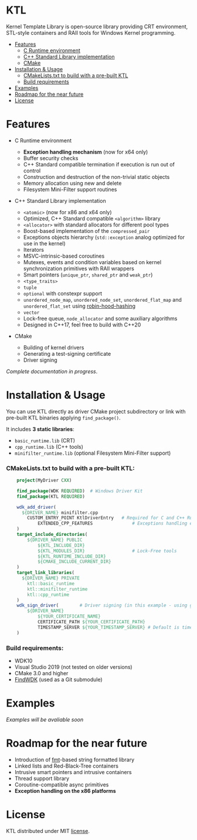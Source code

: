 # KTL
Kernel Template Library is open-source library providing CRT environment, STL-style containers and RAII tools for Windows Kernel programming.

* [Features](#features)
  * [C Runtime environment](#build-requirements)
  * [C++ Standard Library implementation](#C++-standard-library-implementation)
  * [CMake](#cmake)
* [Installation & Usage](#installation-&-Usage)
  * [CMakeLists.txt to build with a pre-built KTL](#cmakelists.txt-to-build-with-a-pre-built-ktl)
  * [Build requirements](#build-requirements)
* [Examples](#samples)
* [Roadmap for the near future](#roadmap-for-the-near-future)
* [License](#license)


# Features

* C Runtime environment
    * **Exception handling mechanism** (now for x64 only)
    * Buffer security checks
    * C++ Standard compatible termination if execution is run out of control 
    * Construction and destruction of the non-trivial static objects
    * Memory allocation using new and delete
    * Filesystem Mini-Filter support routines


* C++ Standard Library implementation
    * `<atomic>` (now for x86 and x64 only)
    * Optimized, C++ Standard compatible `<algorithm>` library
    * `<allocator>` with standard allocators for different pool types
    * Boost-based implementation of the `compressed_pair`
    * Exceptions objects hierarchy (`std::exception` analog optimized for use in the kernel)
    * Iterators
    * MSVC-intrinsic-based coroutines
    * Mutexes, events and condition variables based on kernel synchronization primitives with RAII wrappers
    * Smart pointers (`unique_ptr`, `shared_ptr` and `weak_ptr`)
    * `<type_traits>`
    * `tuple`
    * `optional` with constexpr support
    * `unordered_node_map`, `unordered_node_set`, `unordered_flat_map` and `unordered_flat_set` using [robin-hood-hashing](https://github.com/martinus/robin-hood-hashing)
    * `vector`
    * Lock-free queue, `node_allocator` and some auxiliary algorithms 
    * Designed in C++17, feel free to build with C++20


* CMake
    * Building of kernel drivers
    * Generating a test-signing certificate
    * Driver signing 

_Complete documentation in progress_.


# Installation & Usage
You can use KTL directly as driver CMake project subdirectory or link with pre-built KTL binaries applying `find_package()`.

It includes **3 static libraries**: 
* `basic_runtime.lib` (CRT)
* `cpp_runtime.lib` (C++ tools)
* `minifilter_runtime.lib` (optional Filesystem Mini-Filter support)

### CMakeLists.txt to build with a pre-built KTL:
```cmake
    project(MyDriver CXX)

    find_package(WDK REQUIRED)  # Windows Driver Kit
    find_package(KTL REQUIRED)

    wdk_add_driver(
      ${DRIVER_NAME} minifilter.cpp
        CUSTOM_ENTRY_POINT KtlDriverEntry   # Required for C and C++ Runtime initialization and destruction
		    EXTENDED_CPP_FEATURES               # Exceptions handling enabled
    )
    target_include_directories(
	    ${DRIVER_NAME} PUBLIC
		    ${KTL_INCLUDE_DIR}
		    ${KTL_MODULES_DIR}                  # Lock-Free tools
		    ${KTL_RUNTIME_INCLUDE_DIR}
		    ${CMAKE_INCLUDE_CURRENT_DIR}
    )
    target_link_libraries(
      ${DRIVER_NAME} PRIVATE
        ktl::basic_runtime
        ktl::minifilter_runtime
        ktl::cpp_runtime
    )
    wdk_sign_driver(        # Driver signing (in this example - using given certificate)
	    ${DRIVER_NAME}
		    ${YOUR_CERTIFICATE_NAME}
		    CERTIFICATE_PATH ${YOUR_CERTIFICATE_PATH}
		    TIMESTAMP_SERVER ${YOUR_TIMESTAMP_SERVER} # Default is timestamp.verisign.com
    )
```

### Build requirements:
* WDK10
* Visual Studio 2019 (not tested on older versions)
* CMake 3.0 and higher
* [FindWDK](https://github.com/DymOK93/FindWDK/tree/develop) (used as a Git submodule)

# Examples
_Examples will be avaliable soon_

# Roadmap for the near future 
* Introduction of [fmt](https://github.com/fmtlib/fmt/)-based string formatted library
* Linked lists and Red-Black-Tree containers
* Intrusive smart pointers and intrusive containers
* Thread support library
* Coroutine-compatible async primitives
* **Exception handling on the x86 platforms**

# License
KTL distributed under MIT [license](https://github.com/DymOK93/KTL/blob/master/LICENSE.md).
